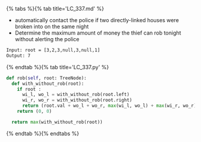 {% tabs %}{% tab title='LC_337.md' %}

* automatically contact the police if two directly-linked houses were broken into on the same night
* Determine the maximum amount of money the thief can rob tonight without alerting the police

```txt
Input: root = [3,2,3,null,3,null,1]
Output: 7
```

{% endtab %}{% tab title='LC_337.py' %}

```py
def rob(self, root: TreeNode):
  def with_without_rob(root):
    if root :
      wi_l, wo_l = with_without_rob(root.left)
      wi_r, wo_r = with_without_rob(root.right)
      return (root.val + wo_l + wo_r, max(wi_l, wo_l) + max(wi_r, wo_r))
    return (0, 0)

  return max(with_without_rob(root))
```

{% endtab %}{% endtabs %}
